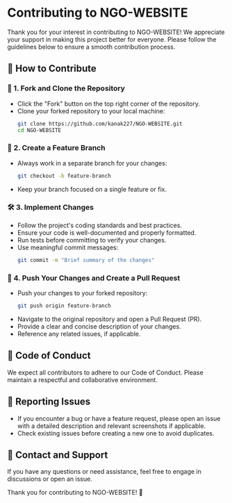 # Contributing to NGO-WEBSITE

Thank you for your interest in contributing to NGO-WEBSITE! We appreciate your support in making this project better for everyone. Please follow the guidelines below to ensure a smooth contribution process.

## 🚀 How to Contribute

### 🔗 1. Fork and Clone the Repository
- Click the "Fork" button on the top right corner of the repository.
- Clone your forked repository to your local machine:
  ```sh
  git clone https://github.com/kanak227/NGO-WEBSITE.git
  cd NGO-WEBSITE
  ```

### 🌿 2. Create a Feature Branch
- Always work in a separate branch for your changes:
  ```sh
  git checkout -b feature-branch
  ```
- Keep your branch focused on a single feature or fix.

### 🛠️ 3. Implement Changes
- Follow the project's coding standards and best practices.
- Ensure your code is well-documented and properly formatted.
- Run tests before committing to verify your changes.
- Use meaningful commit messages:
  ```sh
  git commit -m "Brief summary of the changes"
  ```

### 🔄 4. Push Your Changes and Create a Pull Request
- Push your changes to your forked repository:
  ```sh
  git push origin feature-branch
  ```
- Navigate to the original repository and open a Pull Request (PR).
- Provide a clear and concise description of your changes.
- Reference any related issues, if applicable.

## 📜 Code of Conduct
We expect all contributors to adhere to our Code of Conduct. Please maintain a respectful and collaborative environment.

## 🐛 Reporting Issues
- If you encounter a bug or have a feature request, please open an issue with a detailed description and relevant screenshots if applicable.
- Check existing issues before creating a new one to avoid duplicates.

## 📩 Contact and Support
If you have any questions or need assistance, feel free to engage in discussions or open an issue.

Thank you for contributing to NGO-WEBSITE! 🚀

